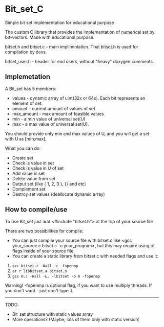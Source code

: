 # Bit_set_C
Simple bit set implementation for educational purpose

The custom C library that provides the implementation of numerical set by bit-vectors.
Made with educational purpose.

bitset.h and bitset.c - main implimintation. That bitset.h is used for compilation by devs.

bitset_user.h - header for end users, without "heavy" doxygen comments.

## Implemetation
A Bit_set has 5 members:

* values - dynamic array of uint(32x or 64x). Each bit represents an element of set.
* amount - current amount of values of set
* max_amount - max amount of feasible values
* min - a min value of universal set(U)
* max - a max value of universal set(U).

You should provide only min and max values of U, and you will get
a set with U as [min;max].

What you can do:

* Create set
* Check is value in set
* Check is value in U of set
* Add value in set
* Delete value from set
* Output set (like { 1, 2, 3 }, {} and etc) 
* Complement set
* Destroy set values (deallocate dynamic array)

## How to compile/use
To use Bit_set just add <#include "bitset.h"> at the top of your source file

There are two possibilities for compile:

* You can just compile your source file with bitset.c like <gcc your_source.c bitset.c -o your_program>, but this may require using of flags inside of your source file.
* You can create a static library from bitset.c with needed flags and use it:
1. `gcc bitset.c -Wall -c -fopenmp`
2. `ar r libbitset.a bitset.o`
3. `gcc m.c -Wall -L. -lbitset -o m -fopenmp`

Warning! -fopenmp is optional flag, if you want to use multiply threads. If you don't want - just don't type it.

---
TODO:

* Bit_set structure with static values array
* More operations? (Maybe, lots of them only with static version)
